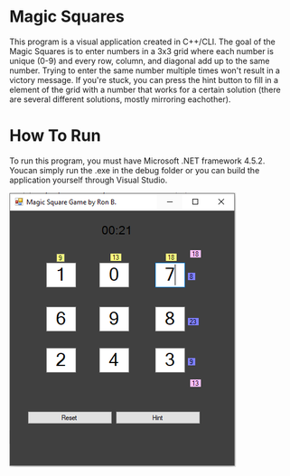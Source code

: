 
# Magic Squares

This program is a visual application created in C++/CLI. The goal of the Magic Squares is to enter numbers in a 3x3 grid where each number is unique (0-9) and every row, column, and diagonal add up to the same number. Trying to enter the same number multiple times won't result in a victory message. If you're stuck, you can press the hint button to fill in a element of the grid with a number that works for a certain solution (there are several different solutions, mostly mirroring eachother).

# How To Run
To run this program, you must have Microsoft .NET framework 4.5.2. Youcan simply run the .exe in the debug folder or you can build the application yourself through Visual Studio.

<img src="image.PNG">

